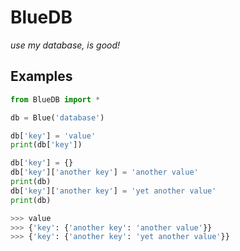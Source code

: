 # BlueDB
*use my database, is good!*

## Examples
```python
from BlueDB import *

db = Blue('database')

db['key'] = 'value'
print(db['key'])

db['key'] = {}
db['key']['another key'] = 'another value'
print(db)
db['key']['another key'] = 'yet another value'
print(db)

>>> value
>>> {'key': {'another key': 'another value'}}
>>> {'key': {'another key': 'yet another value'}}
```
